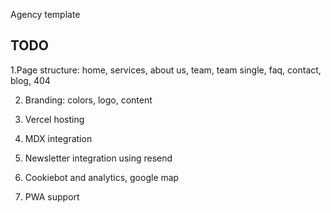 Agency template

## TODO

1.Page structure: home, services, about us, team, team single, faq, contact, blog, 404

2. Branding: colors, logo, content

3. Vercel hosting

4. MDX integration

5. Newsletter integration using resend

6. Cookiebot and analytics, google map

7. PWA support
